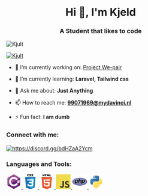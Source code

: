 <h1 align="center">Hi 👋, I'm Kjeld</h1>
<h3 align="center">A Student that likes to code</h3>

<p align="left"> <img src="https://komarev.com/ghpvc/?username=Kjult&label=Profile%20views&color=0e75b6&style=flat" alt="Kjult" /> </p>

<p align="left"> <a href="https://github.com/ryo-ma/github-profile-trophy"><img src="https://github-profile-trophy.vercel.app/?username=Kjult" alt="Kjult" /></a> </p>

- 🔭 I’m currently working on: [Project We-pair](https://github.com/Kjult/We-Pair)

- 🌱 I’m currently learning: **Laravel, Tailwind css**

- 💬 Ask me about: **Just Anything**

- 📫 How to reach me: **99071969@mydavinci.nl**

- ⚡ Fun fact: **I am dumb**

<h3 align="left">Connect with me:</h3>
<p align="left">
<a href="https://discord.gg/https://discord.gg/bdHZaA2Ycm" target="blank"><img align="center" src="https://raw.githubusercontent.com/rahuldkjain/github-profile-readme-generator/master/src/images/icons/Social/discord.svg" alt="https://discord.gg/bdHZaA2Ycm" height="30" width="40" /></a>
</p>

<h3 align="left">Languages and Tools:</h3>
<p align="left"> <a href="https://www.w3schools.com/cs/" target="_blank" rel="noreferrer"> <img src="https://raw.githubusercontent.com/devicons/devicon/master/icons/csharp/csharp-original.svg" alt="csharp" width="40" height="40"/> </a> <a href="https://www.w3schools.com/css/" target="_blank" rel="noreferrer"> <img src="https://raw.githubusercontent.com/devicons/devicon/master/icons/css3/css3-original-wordmark.svg" alt="css3" width="40" height="40"/> </a> <a href="https://www.w3.org/html/" target="_blank" rel="noreferrer"> <img src="https://raw.githubusercontent.com/devicons/devicon/master/icons/html5/html5-original-wordmark.svg" alt="html5" width="40" height="40"/> </a> <a href="https://developer.mozilla.org/en-US/docs/Web/JavaScript" target="_blank" rel="noreferrer"> <img src="https://raw.githubusercontent.com/devicons/devicon/master/icons/javascript/javascript-original.svg" alt="javascript" width="40" height="40"/> </a> <a href="https://www.php.net" target="_blank" rel="noreferrer"> <img src="https://raw.githubusercontent.com/devicons/devicon/master/icons/php/php-original.svg" alt="php" width="40" height="40"/> </a> <a href="https://www.python.org" target="_blank" rel="noreferrer"> <img src="https://raw.githubusercontent.com/devicons/devicon/master/icons/python/python-original.svg" alt="python" width="40" height="40"/> </a> </p>


